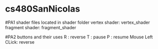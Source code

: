 # cs480SanNicolas

#PA1
shader files located in shader folder
vertex shader: vertex_shader
fragment shader: fragment_shader

#PA2
buttons and their uses
R : reverse
T : pause
P : resume
Mouse Left CLick: reverse
